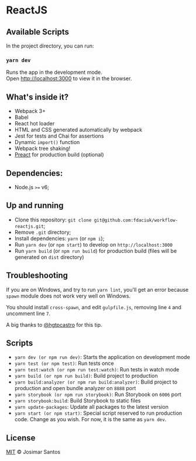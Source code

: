 # ReactJS

## Available Scripts

In the project directory, you can run:

### `yarn dev`

Runs the app in the development mode.<br>
Open [http://localhost:3000](http://localhost:3000) to view it in the browser.

## What's inside it?

* Webpack 3+
* Babel
* React hot loader
* HTML and CSS generated automatically by webpack
* Jest for tests and Chai for assertions
* Dynamic `import()` function
* Webpack tree shaking!
* [Preact](https://preactjs.com/) for production build (optional)

## Dependencies:

- Node.js `>=` v6;

## Up and running

- Clone this repository: `git clone git@github.com:fdaciuk/workflow-reactjs.git`;
- Remove `.git` directory;
- Install dependencies: `yarn` (or `npm i`);
- Run `yarn dev` (or `npm start`) to develop on `http://localhost:3000`
- Run `yarn build` (or `npm run build`) for production build (files will be generated on `dist` directory)

## Troubleshooting

If you are on Windows, and try to run `yarn lint`, you'll get an error
because `spawn` module does not work very well on Windows.

You should install `cross-spawn`, and edit `gulpfile.js`, removing line `4` and
uncomment line `7`.

A big thanks to [@hgtpcastro](https://github.com/hgtpcastro) for this tip.

## Scripts

- `yarn dev (or npm run dev)`: Starts the application on development mode
- `yarn test (or npm test)`: Run tests once
- `yarn test:watch (or npm run test:watch)`: Run tests in watch mode
- `yarn build (or npm run build)`: Build project to production
- `yarn build:analyzer (or npm run build:analyzer)`: Build project to production and open bundle analyzer on `8888` port
- `yarn storybook (or npm run storybook)`: Run Storybook on `6006` port
- `yarn storybook:build`: Build Storybook to static files
- `yarn update-packages`: Update all packages to the latest version
- `yarn start (or npm start)`: Special script reserved to run production code. Change as you wish. For now, it is the same as `yarn dev`.

## License

[MIT](https://github.com/fdaciuk/licenses/blob/master/MIT-LICENSE.md) &copy; Josimar Santos
